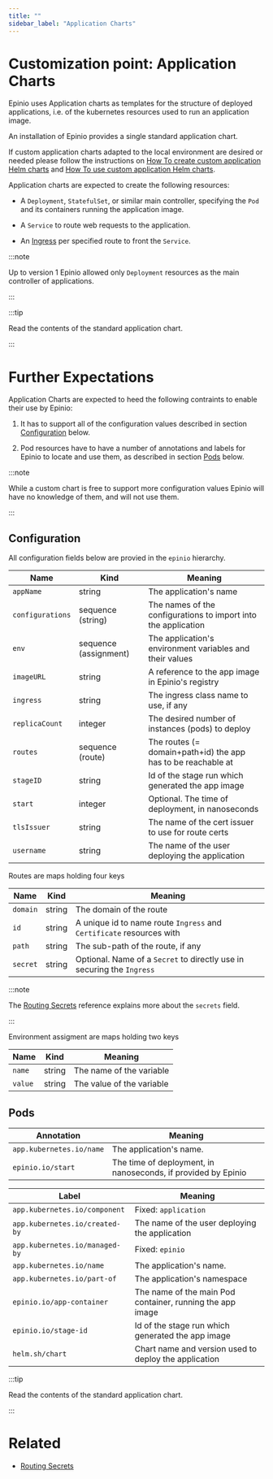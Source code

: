 ```yaml
---
title: ""
sidebar_label: "Application Charts"
---
```


# Customization point: Application Charts

Epinio uses Application charts as templates for the structure of deployed applications,
i.e. of the kubernetes resources used to run an application image.

An installation of Epinio provides a single standard application chart.

If custom application charts adapted to the local environment are desired or needed please
follow the instructions on
[How To create custom application Helm charts](../../howtos/create_custom_appcharts.md)
and
[How To use custom application Helm charts](../../howtos/using_custom_appcharts.md).

Application charts are expected to create the following resources:

  - A `Deployment`, `StatefulSet`, or similar main controller, specifying the `Pod` and
    its containers running the application image.

  - A `Service` to route web requests to the application.

  - An [Ingress](lb.md) per specified route to front the `Service`.

:::note

Up to version 1 Epinio allowed only `Deployment` resources as the main controller of
applications.

:::

:::tip

Read the contents of the standard application chart.

:::

# Further Expectations

Application Charts are expected to heed the following contraints to enable their use by
Epinio:

  1. It has to support all of the configuration values described in section
     [Configuration](#configuration) below.

  1. Pod resources have to have a number of annotations and labels for Epinio to locate
     and use them, as described in section [Pods](#pods) below.

:::note

While a custom chart is free to support more configuration values Epinio will have no
knowledge of them, and will not use them.

:::

## Configuration

All configuration fields below are provied in the `epinio` hierarchy.

|Name			|Kind			|Meaning							|
|---			|---			|---								|
|`appName`      	|string                 |The application's name						|
|`configurations`	|sequence (string)      |The names of the configurations to import into the application	|
|`env`          	|sequence (assignment)  |The application's environment variables and their values 	|
|`imageURL`     	|string                 |A reference to the app image in Epinio's registry		|
|`ingress`      	|string                 |The ingress class name to use, if any				|
|`replicaCount` 	|integer                |The desired number of instances (pods) to deploy		|
|`routes`       	|sequence (route)       |The routes (= domain+path+id) the app has to be reachable at	|
|`stageID`      	|string                 |Id of the stage run which generated the app image		|
|`start`        	|integer                |Optional. The time of deployment, in nanoseconds    		|
|`tlsIssuer`    	|string                 |The name of the cert issuer to use for route certs		|
|`username`     	|string                 |The name of the user deploying the application			|

Routes are maps holding four keys

|Name		|Kind	|Meaning								|
|---		|---	|---									|
|`domain`	|string	|The domain of the route						|
|`id`		|string	|A unique id to name route `Ingress` and `Certificate` resources with	|
|`path`		|string	|The sub-path of the route, if any					|
|`secret`	|string	|Optional. Name of a `Secret` to directly use in securing the `Ingress`	|

:::note

The [Routing Secrets](routing_secrets.html) reference explains more about the `secrets` field.

:::

Environment assigment are maps holding two keys

|Name	|Kind	|Meaning			|
|---	|---	|---				|
|`name`	|string	|The name of the variable	|
|`value`|string	|The value of the variable	|

## Pods

|Annotation			|Meaning							|
|---				|---								|
|`app.kubernetes.io/name`	|The application's name.					|
|`epinio.io/start`		|The time of deployment, in nanoseconds, if provided by Epinio	|

|Label				|Meaning							|
|---				|---								|
|`app.kubernetes.io/component`	|Fixed: `application`						|
|`app.kubernetes.io/created-by`	|The name of the user deploying the application			|
|`app.kubernetes.io/managed-by`	|Fixed: `epinio`      	  	     	     	     		|
|`app.kubernetes.io/name`	|The application's name.					|
|`app.kubernetes.io/part-of`	|The application's namespace	    				|
|`epinio.io/app-container`	|The name of the main Pod container, running the app image	|
|`epinio.io/stage-id`		|Id of the stage run which generated the app image		|
|`helm.sh/chart`		|Chart name and version used to deploy the application		|

:::tip

Read the contents of the standard application chart.

:::

# Related

  - [Routing Secrets](routing_secrets.html)
